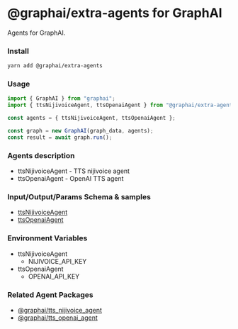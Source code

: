 
# @graphai/extra-agents for GraphAI

Agents for GraphAI.

### Install

```sh
yarn add @graphai/extra-agents
```


### Usage

```typescript
import { GraphAI } from "graphai";
import { ttsNijivoiceAgent, ttsOpenaiAgent } from "@graphai/extra-agents";

const agents = { ttsNijivoiceAgent, ttsOpenaiAgent };

const graph = new GraphAI(graph_data, agents);
const result = await graph.run();
```

### Agents description
- ttsNijivoiceAgent - TTS nijivoice agent
- ttsOpenaiAgent - OpenAI TTS agent

### Input/Output/Params Schema & samples
 - [ttsNijivoiceAgent](https://github.com/receptron/agents/blob/main/docs/agentDocs/tts/ttsNijivoiceAgent.md)
 - [ttsOpenaiAgent](https://github.com/receptron/agents/blob/main/docs/agentDocs/tts/ttsOpenaiAgent.md)



### Environment Variables
 - ttsNijivoiceAgent
   - NIJIVOICE_API_KEY
 - ttsOpenaiAgent
   - OPENAI_API_KEY

### Related Agent Packages
 - [@graphai/tts_nijivoice_agent](https://www.npmjs.com/package/@graphai/tts_nijivoice_agent)
 - [@graphai/tts_openai_agent](https://www.npmjs.com/package/@graphai/tts_openai_agent)





